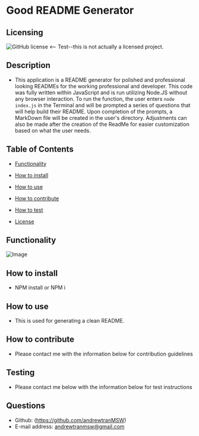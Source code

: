 
# Good README Generator

## Licensing

![GitHub license](https://img.shields.io/badge/License-%22Apache%22-yellow.svg) <-- Test--this is not actually a licensed project.

## Description
- This application is a README generator for polished and professional looking READMEs for the working professional and developer. This code was fully written within JavaScript and is run utilizing Node.JS without any browser interaction. To run the function, the user enters `node index.js` in the Terminal and will be prompted a series of questions that will help build their README. Upon completion of the prompts, a MarkDown file will be created in the user's directory. Adjustments can also be made after the creation of the ReadMe for easier customization based on what the user needs.

## Table of Contents
- [Functionality](#functionality)

- [How to install](#installation)

- [How to use](#usage)

- [How to contribute](#contributing)

- [How to test](#tests)

- [License](#licensing)

## Functionality
![Image](./assets/ReadMe.gif)

## How to install
- NPM install or NPM i

## How to use
- This is used for generating a clean README.

## How to contribute
- Please contact me with the information below for contribution guidelines

## Testing
- Please contact me below with the information below for test instructions

## Questions
- Github: (https://github.com/andrewtranMSW)
- E-mail address: andrewtranmsw@gmail.com
